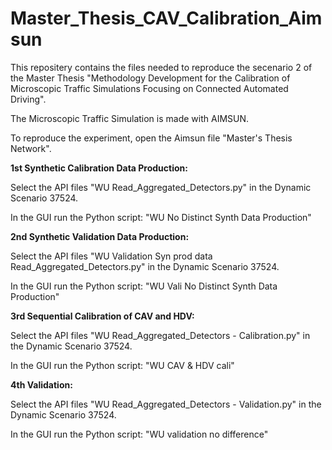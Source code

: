 # Master_Thesis_CAV_Calibration_Aimsun

This repositery contains the files needed to reproduce the secenario 2 of the Master Thesis "Methodology Development for the Calibration of Microscopic Traffic Simulations Focusing on Connected Automated Driving".

The Microscopic Traffic Simulation is made with AIMSUN.

To reproduce the experiment, open the Aimsun file "Master's Thesis Network".


**1st Synthetic Calibration Data Production:**

Select the API files "WU Read_Aggregated_Detectors.py" in the Dynamic Scenario 37524.

In the GUI run the Python script: "WU No Distinct Synth Data Production"



**2nd Synthetic Validation Data Production:**

Select the API files "WU Validation Syn prod data Read_Aggregated_Detectors.py" in the Dynamic Scenario 37524.

In the GUI run the Python script: "WU Vali No Distinct Synth Data Production"



**3rd Sequential Calibration of CAV and HDV:**

Select the API files "WU Read_Aggregated_Detectors - Calibration.py" in the Dynamic Scenario 37524.

In the GUI run the Python script: "WU CAV & HDV cali"


**4th Validation:**

Select the API files "WU Read_Aggregated_Detectors - Validation.py" in the Dynamic Scenario 37524.

In the GUI run the Python script: "WU validation no difference"
